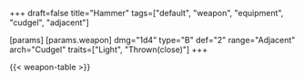 +++
draft=false
title="Hammer"
tags=["default", "weapon", "equipment", "cudgel", "adjacent"]

[params]
  [params.weapon]
    dmg="1d4"
    type="B"
    def="2"
    range="Adjacent"
    arch="Cudgel"
    traits=["Light", "Thrown(close)"]
+++

{{< weapon-table >}}


